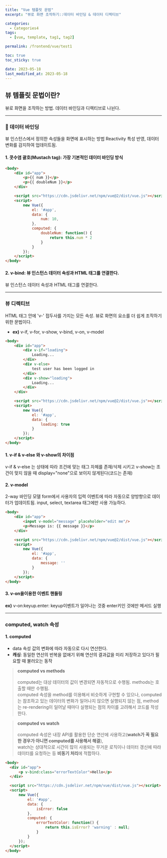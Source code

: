 ```yaml
---
title: "Vue 템플릿 문법"
excerpt: "뷰로 화면 조작하기::데이터 바인딩 & 데이터 디렉티브"

categories:
  - Categories4
tags:
  - [vue, template, tag1, tag2]

permalink: /frontend/vue/test1

toc: true
toc_sticky: true

date: 2023-05-18
last_modified_at: 2023-05-18
---
```


## 뷰 템플릿 문법이란?

뷰로 화면을 조작하는 방법. 데이터 바인딩과 디렉티브로 나뉜다.

***

### :herb: 데이터 바인딩

뷰 인스턴스에서 정의한 속성들을 화면에 표시하는 방법
Reactivity 특성 반영, 데이터 변화를 감지하여 업데이트됨.

#### 1. 콧수염 괄호(Mustach tag): 가장 기본적인 데이터 바인딩 방식

```html
<body>
    <div id="app">
        <p>{{ num }}</p>
        <p>{{ doubleNum }}</p>
    </div>

    <script src="https://cdn.jsdelivr.net/npm/vue@2/dist/vue.js"></script>
    <script>
        new Vue({
            el: '#app',
            data: {
                num: 10,
            },
            computed: {
                doubleNum: function() {
                    return this.num * 2
                }
            }
        });
    </script>
</body>
```

#### 2. v-bind: 뷰 인스턴스 데이터 속성과 HTML 태그를 연결한다.

뷰 인스턴스 데이터 속성과 HTML 태그를 연결한다.

***

### 뷰 디렉티브

HTML 태그 안에 'v-' 접두사를 가지는 모든 속성. 뷰로 화면의 요소를 더 쉽게 조작하기 위한 문법이다.

- **ex)** v-if, v-for, v-show, v-bind, v-on, v-model

```html
<body>
    <div id="app">
        <div v-if="loading">
            Loading...
        </div>
        <div v-else>
            test user has been logged in
        </div>
        <div v-show="loading">
            Loading...
        </div>
    </div>

    <script src="https://cdn.jsdelivr.net/npm/vue@2/dist/vue.js"></script>
    <script>
        new Vue({
            el: '#app',
            data: {
                loading: true
            }
        });
    </script>
</body>
```

#### 1. v-if & v-else 와 v-show의 차이점

v-if & v-else 는 상태에 따라 조건에 맞는 태그 자체를 존재/삭제 시키고 
v-show는 조건이 맞지 않을 때 display="none"으로 보이지 않게된다(코드는 존재)

#### 2. v-model

2-way 바인딩 모델
form에서 사용자의 입력 이벤트에 따라 자동으로 양방향으로 데이터가 업데이트됨.
input, select, textarea 태그에만 사용 가능하다.

```html
<body>
    <div id="app">
        <input v-model="message" placeholder="edit me"/>
        <p>Message is: {{ message }}</p>
    </div>

    <script src="https://cdn.jsdelivr.net/npm/vue@2/dist/vue.js"></script>
    <script>
        new Vue({
            el: '#app',
            data: {
                message: ''
            }
        });
    </script>
</body>
```

#### 3. v-on을이용한 이벤트 핸들링

**ex)** v-on:keyup.enter: keyup이벤트가 일어나는 것중 enter키인 것에만 메서드 실행

***

### computed, watch 속성

#### 1. computed

- data 속성 값의 변화에 따라 자동으로 다시 연산한다.
- **캐싱**: 동일한 연산의 반복을 없애기 위해 연산의 결과값을 미리 저장하고 있다가 필요할 때 불러오는 동작

> **computed vs methods**<br/><br/>
  computed는 대상 데이터의 값이 변경되면 자동적으로 수행됨. methods는 호출할 때만 수행됨.<br/>
  computed 속성을 method를 이용해서 비슷하게 구현할 수 있으나, computed는 참조하고 있는 데이터의 변화가 일어나지 않으면 실행되지 않는 점, method는 re-rendering이 일어날 때마다 실행되는 점의 차이를 고려해서 코드를 작성한다.

> **computed vs watch**<br/><br/>
  computed 속성은 내장 API를 활용한 단순 연산에 사용하고(**watch가 꼭 필요한 경우가 아니면 computed를 사용해서 해결**),<br/>
  watch는 상대적으로 시간이 많이 사용되는 무거운 로직이나 데이터 갱신에 따라 데이터를 요청하는 등 **비동기 처리**에 적합하다.

```html
<body>
  <div id="app">
      <p v-bind:class="errorTextColor">Hello</p>
  </div>

  <script src="https://cdn.jsdelivr.net/npm/vue/dist/vue.js"></script>
  <script>
      new Vue({
          el: '#app',
          data: {
              isError: false
          },
          computed: {
              errorTextColor: function() {
                  return this.isError? 'warning' : null;
              }
          }
      });
  </script>
</body>
```
